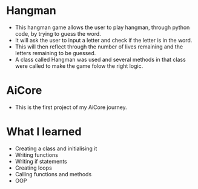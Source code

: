 # Hangman
- This hangman game allows the user to play hangman, through python code, by trying to guess the word. 
- It will ask the user to input a letter and check if the letter is in the word.
- This will then reflect through the number of lives remaining and the letters remaining to be guessed.
- A class called Hangman was used and several methods in that class were called to make the game folow the right logic.

# AiCore

- This is the first project of my AiCore journey.

# What I learned

- Creating a class and initialising it
- Writing functions
- Writing if statements
- Creating loops
- Calling functions and methods
- OOP
